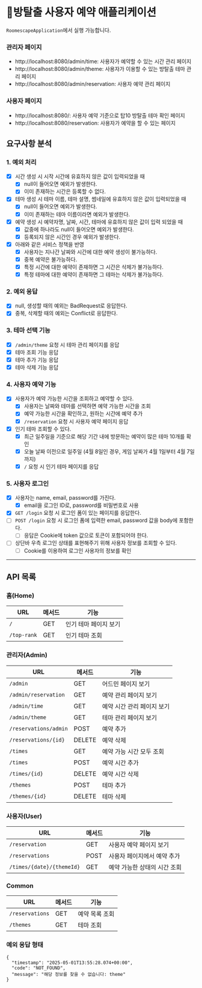 # 🚪방탈출 사용자 예약 애플리케이션

`RoomescapeApplication`에서 실행 가능합니다.

### 관리자 페이지
* http://localhost:8080/admin/time: 사용자가 예약할 수 있는 시간 관리 페이지
* http://localhost:8080/admin/theme: 사용자가 이용할 수 있는 방탈출 테마 관리 페이지
* http://localhost:8080/admin/reservation: 사용자 예약 관리 페이지

### 사용자 페이지
* http://localhost:8080/: 사용자 예약 기준으로 탑10 방탈출 테마 확인 페이지
* http://localhost:8080/reservation: 사용자가 예약을 할 수 있는 페이지

## 요구사항 분석

### 1. 예외 처리

- [x] 시간 생성 시 시작 시간에 유효하지 않은 값이 입력되었을 때
  - [x] null이 들어오면 예외가 발생한다.
  - [x] 이미 존재하는 시간은 등록할 수 없다.
- [x] 테마 생성 시 테마 이름, 테마 설명, 썸네일에 유효하지 않은 값이 입력되었을 때
  - [x] null이 들어오면 예외가 발생한다.
  - [x] 이미 존재하는 테마 이름이라면 예외가 발생한다.
- [x] 예약 생성 시 예약자명, 날짜, 시간, 테마에 유효하지 않은 값이 입력 되었을 때
  - [x] 값중에 하나라도 null이 들어오면 예외가 발생한다.
  - [x] 등록되지 않은 시간인 경우 예외가 발생한다.
- [x] 아래와 같은 서비스 정책을 반영
  - [x] 사용자는 지나간 날짜와 시간에 대한 예약 생성이 불가능하다.
  - [x] 중복 예약은 불가능하다.
  - [x] 특정 시간에 대한 예약이 존재하면 그 시간은 삭제가 불가능하다.
  - [x] 특정 테마에 대한 예약이 존재하면 그 테마는 삭제가 불가능하다.

### 2. 예외 응답

- [x] null, 생성할 때의 예외는 BadRequest로 응답한다.
- [x] 중복, 삭제할 때의 예외는 Conflict로 응답한다.

### 3. 테마 선택 기능

- [x] `/admin/theme` 요청 시 테마 관리 페이지를 응답
- [x] 테마 조회 기능 응답
- [x] 테마 추가 기능 응답
- [x] 테마 삭제 기능 응답

### 4. 사용자 예약 기능

- [x] 사용자가 예약 가능한 시간을 조회하고 예약할 수 있다.
  - [x] 사용자는 날짜와 테마를 선택하면 예약 가능한 시간을 조회
  - [x] 예약 가능한 시간을 확인하고, 원하는 시간에 예약 추가
  - [x] `/reservation` 요청 시 사용자 예약 페이지 응답
- [x] 인기 테마 조회할 수 있다.
  - [x] 최근 일주일을 기준으로 해당 기간 내에 방문하는 예약이 많은 테마 10개를 확인
  - [x] 오늘 날짜 이전으로 일주일 (4월 8일인 경우, 게임 날짜가 4월 1일부터 4월 7일까지)
  - [x] `/` 요청 시 인기 테마 페이지를 응답

### 5. 사용자 로그인

- [x] 사용자는 name, email, password를 가진다.
  - [x] email을 로그인 ID로, password를 비밀번호로 사용
- [x] `GET /login` 요청 시 로그인 폼이 있는 페이지를 응답한다.
- [ ] `POST /login` 요청 시 로그인 폼에 입력한 email, password 값을 body에 포함한다.
  - [ ] 응답은 Cookie에 token 값으로 토큰이 포함되어야 한다.
- [ ] 상단바 우측 로그인 상태를 표현해주기 위해 사용자 정보를 조회할 수 있다.
  - [ ] Cookie를 이용하여 로그인 사용자의 정보를 확인

---

## API 목록

### 홈(Home)
| URL         | 메서드    | 기능           |
|-------------|--------|--------------|
| `/`         | GET    | 인기 테마 페이지 보기 |
| `/top-rank` | GET    | 인기 테마 조회     |

### 관리자(Admin)
| URL              | 메서드    | 기능              |
|------------------|--------|-----------------|
| `/admin`         | GET    | 어드민 페이지 보기      |
| `/admin/reservation` | GET    | 예약 관리 페이지 보기    |
| `/admin/time`    | GET    | 예약 시간 관리 페이지 보기 |
| `/admin/theme`   | GET    | 테마 관리 페이지 보기    |
| `/reservations/admin` | POST   | 예약 추가           |
| `/reservations/{id}` | DELETE | 예약 삭제           |
| `/times`         | GET    | 예약 가능 시간 모두 조회  |
| `/times`         | POST   | 예약 시간 추가        |
| `/times/{id}`    | DELETE | 예약 시간 삭제        |
| `/themes`        | POST   | 테마 추가           |
| `/themes/{id}`    | DELETE | 테마 삭제           |

### 사용자(User)
| URL                       | 메서드  | 기능               |
|---------------------------|------|------------------|
| `/reservation`            | GET  | 사용자 예약 페이지 보기    |
| `/reservations`           | POST | 사용자 페이지에서 예약 추가  |
| `/times/{date}/{themeId}` | GET  | 예약 가능한 상태의 시간 조회 |

### Common
| URL             | 메서드    | 기능       |
|-----------------|--------|----------|
| `/reservations` | GET    | 예약 목록 조회 |
| `/themes`       | GET    | 테마 조회    |

### 예외 응답 형태
```
{
  "timestamp": "2025-05-01T13:55:28.074+00:00",
  "code": "NOT_FOUND",
  "message": "해당 정보를 찾을 수 없습니다: theme"
}
```
